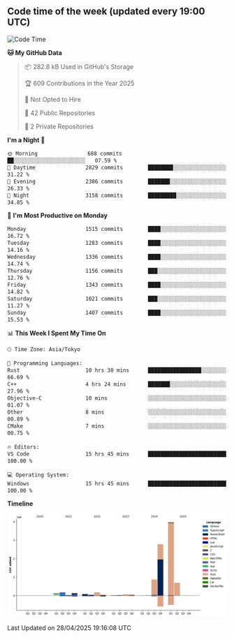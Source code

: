 ## Code time of the week (updated every 19:00 UTC)

<!--START_SECTION:waka-->
![Code Time](http://img.shields.io/badge/Code%20Time-4%2C783%20hrs%2036%20mins-blue)

**🐱 My GitHub Data** 

> 📦 282.8 kB Used in GitHub's Storage 
 > 
> 🏆 609 Contributions in the Year 2025
 > 
> 🚫 Not Opted to Hire
 > 
> 📜 42 Public Repositories 
 > 
> 🔑 2 Private Repositories 
 > 
**I'm a Night 🦉** 

```text
🌞 Morning                688 commits         ██░░░░░░░░░░░░░░░░░░░░░░░   07.59 % 
🌆 Daytime                2829 commits        ████████░░░░░░░░░░░░░░░░░   31.22 % 
🌃 Evening                2386 commits        ███████░░░░░░░░░░░░░░░░░░   26.33 % 
🌙 Night                  3158 commits        █████████░░░░░░░░░░░░░░░░   34.85 % 
```
📅 **I'm Most Productive on Monday** 

```text
Monday                   1515 commits        ████░░░░░░░░░░░░░░░░░░░░░   16.72 % 
Tuesday                  1283 commits        ████░░░░░░░░░░░░░░░░░░░░░   14.16 % 
Wednesday                1336 commits        ████░░░░░░░░░░░░░░░░░░░░░   14.74 % 
Thursday                 1156 commits        ███░░░░░░░░░░░░░░░░░░░░░░   12.76 % 
Friday                   1343 commits        ████░░░░░░░░░░░░░░░░░░░░░   14.82 % 
Saturday                 1021 commits        ███░░░░░░░░░░░░░░░░░░░░░░   11.27 % 
Sunday                   1407 commits        ████░░░░░░░░░░░░░░░░░░░░░   15.53 % 
```


📊 **This Week I Spent My Time On** 

```text
🕑︎ Time Zone: Asia/Tokyo

💬 Programming Languages: 
Rust                     10 hrs 30 mins      █████████████████░░░░░░░░   66.69 % 
C++                      4 hrs 24 mins       ███████░░░░░░░░░░░░░░░░░░   27.96 % 
Objective-C              10 mins             ░░░░░░░░░░░░░░░░░░░░░░░░░   01.07 % 
Other                    8 mins              ░░░░░░░░░░░░░░░░░░░░░░░░░   00.89 % 
CMake                    7 mins              ░░░░░░░░░░░░░░░░░░░░░░░░░   00.75 % 

🔥 Editors: 
VS Code                  15 hrs 45 mins      █████████████████████████   100.00 % 

💻 Operating System: 
Windows                  15 hrs 45 mins      █████████████████████████   100.00 % 
```

**Timeline**

![Lines of Code chart](https://raw.githubusercontent.com/SARDONYX-sard/SARDONYX-sard/main/assets/bar_graph.png)


 Last Updated on 28/04/2025 19:16:08 UTC
<!--END_SECTION:waka-->